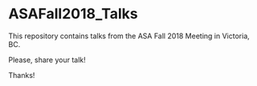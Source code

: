 # ASAFall2018_Talks

This repository contains talks from the ASA Fall 2018 Meeting in Victoria, BC.

Please, share your talk!

Thanks!
